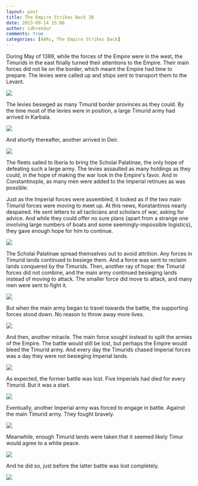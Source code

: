 ```yaml
---
layout: post
title: The Empire Strikes Back 38
date: 2013-09-14 15:00
author: idhrendur
comments: true
categories: [AARs, The Empire Strikes Back]
---
```

During May of 1389, while the forces of the Empire were in the west, the Timurids in the east finally turned their attentions to the Empire. Their main forces did not lie on the border, which meant the Empire had time to prepare. The levies were called up and ships sent to transport them to the Levant.

<img src="http://i1327.photobucket.com/albums/u670/idhrendur/The%20Empire%20Strikes%20Back/38-1_zps41c09706.png"/>

The levies besieged as many Timurid border provinces as they could. By the time most of the levies were in position, a large Timurid army had arrived in Karbala.

<img src="http://i1327.photobucket.com/albums/u670/idhrendur/The%20Empire%20Strikes%20Back/38-2_zps7e02ffbf.png"/>

And shortly thereafter, another arrived in Deir.

<img src="http://i1327.photobucket.com/albums/u670/idhrendur/The%20Empire%20Strikes%20Back/38-3_zpscf729d26.png"/>

The fleets sailed to Iberia to bring the Scholai Palatinae, the only hope of defeating such a large army. The levies assaulted as many holdings as they could, in the hope of making the war look in the Empire's favor. And in Constantinople, as many men were added to the Imperial retinues as was possible.

Just as the Imperial forces were assembled, it looked as if the two main Timurid forces were moving to meet up. At this news, Konstantinos nearly despaired. He sent letters to all tacticians and scholars of war, asking for advice. And while they could offer no sure plans (apart from a strange one involving large numbers of boats and some seemingly-impossible logistics), they gave enough hope for him to continue.

<img src="http://i1327.photobucket.com/albums/u670/idhrendur/The%20Empire%20Strikes%20Back/38-4_zpsc5714a98.png"/>

The Scholai Palatinae spread themselves out to avoid attrition. Any forces in Timurid lands continued to besiege them. And a force was sent to reclaim lands conquered by the Timurids. Then, another ray of hope: the Timurid forces did not combine, and the main army continued besieging lands instead of moving to attack. The smaller force did move to attack, and many men were sent to fight it.

<img src="http://i1327.photobucket.com/albums/u670/idhrendur/The%20Empire%20Strikes%20Back/38-5_zpse9e83201.png"/>

But when the main army began to travel towards the battle, the supporting forces stood down. No reason to throw away more lives.

<img src="http://i1327.photobucket.com/albums/u670/idhrendur/The%20Empire%20Strikes%20Back/38-6_zps00805825.png"/>

And then, another miracle. The main force sought instead to split the armies of the Empire. The battle would still be lost, but perhaps the Empire would bleed the Timurid army. And every day the Timurids chased Imperial forces was a day they were not besieging Imperial lands.

<img src="http://i1327.photobucket.com/albums/u670/idhrendur/The%20Empire%20Strikes%20Back/38-7_zps82811f0d.png"/>

As expected, the former battle was lost. Five Imperials had died for every Timurid. But it was a start.

<img src="http://i1327.photobucket.com/albums/u670/idhrendur/The%20Empire%20Strikes%20Back/38-8_zps14230b6e.png"/>

Eventually, another Imperial army was forced to engage in battle. Against the main Timurid army. They fought bravely.

<img src="http://i1327.photobucket.com/albums/u670/idhrendur/The%20Empire%20Strikes%20Back/38-9_zps038b531b.png"/>

Meanwhile, enough Timurid lands were taken that it seemed likely Timur would agree to a white peace.

<img src="http://i1327.photobucket.com/albums/u670/idhrendur/The%20Empire%20Strikes%20Back/38-10_zps7326b37b.png"/>

And he did so, just before the latter battle was lost completely.


<img src="http://i1327.photobucket.com/albums/u670/idhrendur/The%20Empire%20Strikes%20Back/38-11_zpsb4a59b32.png"/>
